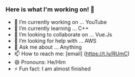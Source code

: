 ### Here is what I'm working on! 👋



- 🔭 I’m currently working on ... YouTube
- 🌱 I’m currently learning ... C++
- 👯 I’m looking to collaborate on ... Vue.Js
- 🤔 I’m looking for help with ... AWS
- 💬 Ask me about ... Anything
- 📫 How to reach me: [email] (https://t.ly/RUmC)
- 😄 Pronouns: He/Him
- ⚡ Fun fact: I am almost finished

